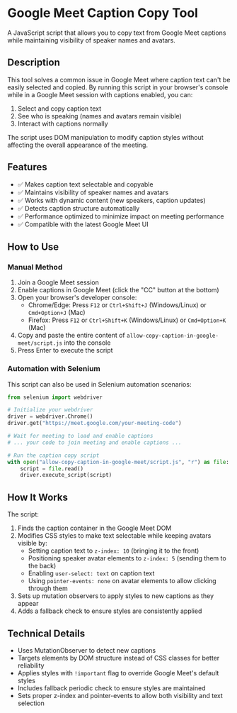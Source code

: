 # Google Meet Caption Copy Tool

A JavaScript script that allows you to copy text from Google Meet captions while maintaining visibility of speaker names and avatars.

## Description

This tool solves a common issue in Google Meet where caption text can't be easily selected and copied. By running this script in your browser's console while in a Google Meet session with captions enabled, you can:

1. Select and copy caption text
2. See who is speaking (names and avatars remain visible)
3. Interact with captions normally

The script uses DOM manipulation to modify caption styles without affecting the overall appearance of the meeting.

## Features

- ✅ Makes caption text selectable and copyable
- ✅ Maintains visibility of speaker names and avatars
- ✅ Works with dynamic content (new speakers, caption updates)
- ✅ Detects caption structure automatically
- ✅ Performance optimized to minimize impact on meeting performance
- ✅ Compatible with the latest Google Meet UI

## How to Use

### Manual Method

1. Join a Google Meet session
2. Enable captions in Google Meet (click the "CC" button at the bottom)
3. Open your browser's developer console:
   - Chrome/Edge: Press `F12` or `Ctrl+Shift+J` (Windows/Linux) or `Cmd+Option+J` (Mac)
   - Firefox: Press `F12` or `Ctrl+Shift+K` (Windows/Linux) or `Cmd+Option+K` (Mac)
4. Copy and paste the entire content of `allow-copy-caption-in-google-meet/script.js` into the console
5. Press Enter to execute the script

### Automation with Selenium

This script can also be used in Selenium automation scenarios:

```python
from selenium import webdriver

# Initialize your webdriver
driver = webdriver.Chrome()
driver.get("https://meet.google.com/your-meeting-code")

# Wait for meeting to load and enable captions
# ... your code to join meeting and enable captions ...

# Run the caption copy script
with open("allow-copy-caption-in-google-meet/script.js", "r") as file:
    script = file.read()
    driver.execute_script(script)
```

## How It Works

The script:

1. Finds the caption container in the Google Meet DOM
2. Modifies CSS styles to make text selectable while keeping avatars visible by:
   - Setting caption text to `z-index: 10` (bringing it to the front)
   - Positioning speaker avatar elements to `z-index: 5` (sending them to the back)
   - Enabling `user-select: text` on caption text
   - Using `pointer-events: none` on avatar elements to allow clicking through them
3. Sets up mutation observers to apply styles to new captions as they appear
4. Adds a fallback check to ensure styles are consistently applied

## Technical Details

- Uses MutationObserver to detect new captions
- Targets elements by DOM structure instead of CSS classes for better reliability
- Applies styles with `!important` flag to override Google Meet's default styles
- Includes fallback periodic check to ensure styles are maintained
- Sets proper z-index and pointer-events to allow both visibility and text selection